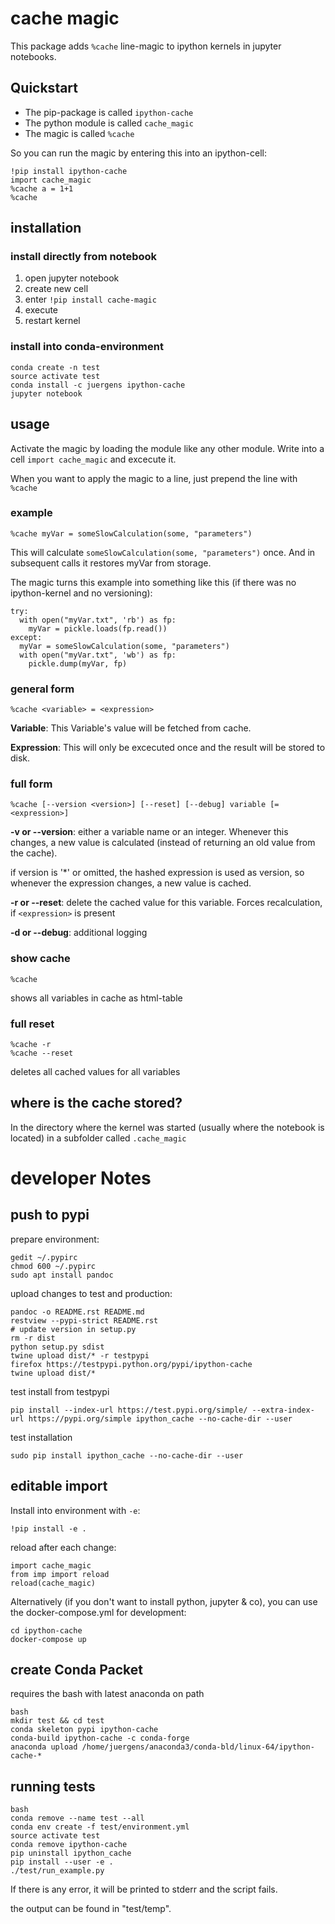 

# cache magic

This package adds `%cache` line-magic to ipython kernels in jupyter notebooks.

## Quickstart

* The pip-package is called `ipython-cache`
* The python module is called `cache_magic`
* The magic is called `%cache`

So you can run the magic by entering this into an ipython-cell:

    !pip install ipython-cache
    import cache_magic
    %cache a = 1+1
    %cache

## installation

### install directly from notebook

1. open jupyter notebook
2. create new cell
3. enter `!pip install cache-magic`
4. execute
5. restart kernel

### install into conda-environment

    conda create -n test
    source activate test
    conda install -c juergens ipython-cache
    jupyter notebook

## usage

Activate the magic by loading the module like any other module. Write into a cell `import cache_magic` and excecute it.

When you want to apply the magic to a line, just prepend the line with `%cache`

### example

    %cache myVar = someSlowCalculation(some, "parameters")

This will calculate  `someSlowCalculation(some, "parameters")` once. And in subsequent calls it restores myVar from storage.

The magic turns this example into something like this (if there was no ipython-kernel and no versioning):  

    try:
      with open("myVar.txt", 'rb') as fp:
        myVar = pickle.loads(fp.read())
    except:
      myVar = someSlowCalculation(some, "parameters")
      with open("myVar.txt", 'wb') as fp:
        pickle.dump(myVar, fp)

### general form

    %cache <variable> = <expression>

**Variable**: This Variable's value will be fetched from cache.

**Expression**: This will only be excecuted once and the result will be stored to disk.

### full form

    %cache [--version <version>] [--reset] [--debug] variable [= <expression>]

**-v or --version**: either a variable name or an integer. Whenever this changes, a new value is calculated (instead of returning an old value from the cache).

if version is '\*' or omitted, the hashed expression is used as version, so whenever the expression changes, a new value is cached.

**-r or --reset**: delete the cached value for this variable. Forces recalculation, if `<expression>` is present

**-d or --debug**: additional logging

### show cache

    %cache

shows all variables in cache as html-table

### full reset

    %cache -r
    %cache --reset

deletes all cached values for all variables

## where is the cache stored?

In the directory where the kernel was started (usually where the notebook is located)  in a subfolder called `.cache_magic`


# developer Notes

## push to pypi

prepare environment:

    gedit ~/.pypirc
    chmod 600 ~/.pypirc
    sudo apt install pandoc

upload changes to test and production:

    pandoc -o README.rst README.md
    restview --pypi-strict README.rst
    # update version in setup.py
    rm -r dist
    python setup.py sdist
    twine upload dist/* -r testpypi
    firefox https://testpypi.python.org/pypi/ipython-cache
    twine upload dist/*

test install from testpypi

    pip install --index-url https://test.pypi.org/simple/ --extra-index-url https://pypi.org/simple ipython_cache --no-cache-dir --user

test installation

    sudo pip install ipython_cache --no-cache-dir --user


## editable import

Install into environment with `-e`:

    !pip install -e .

reload after each change:

    import cache_magic
    from imp import reload
    reload(cache_magic)

Alternatively (if you don't want to install python, jupyter & co), you can use the docker-compose.yml for development:

    cd ipython-cache
    docker-compose up


## create Conda Packet

requires the bash with latest anaconda on path

    bash
    mkdir test && cd test
    conda skeleton pypi ipython-cache
    conda-build ipython-cache -c conda-forge
    anaconda upload /home/juergens/anaconda3/conda-bld/linux-64/ipython-cache-*

## running tests

    bash
    conda remove --name test --all
    conda env create -f test/environment.yml
    source activate test
    conda remove ipython-cache
    pip uninstall ipython_cache
    pip install --user -e .
    ./test/run_example.py

If there is any error, it will be printed to stderr and the script fails.

the output can be found in "test/temp".
